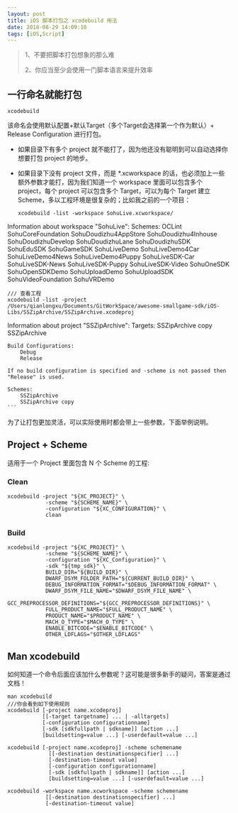 ```yaml
---
layout: post
title: iOS 脚本打包之 xcodebuild 用法
date: 2018-08-29 14:09:10
tags: [iOS,Script]
---
```


> 1、不要把脚本打包想象的那么难
> 
> 2、你应当至少会使用一门脚本语言来提升效率

## 一行命名就能打包

```shell
xcodebuild
```

该命名会使用默认配置+默认Target（多个Target会选择第一个作为默认）+ Release Configuration 进行打包。

- 如果目录下有多个 project 就不能打了，因为他还没有聪明到可以自动选择你想要打包 project 的地步。
- 如果目录下没有 project 文件，而是 *.xcworkspace 的话，也必须加上一些额外参数才能打，因为我们知道一个 workspace 里面可以包含多个  project，每个 project 可以包含多个 Target，可以为每个 Target 建立 Scheme，多以工程环境是很复杂的；比如我之前的一个项目：
	
	```
	xcodebuild -list -workspace SohuLive.xcworkspace/
Information about workspace "SohuLive":
    Schemes:
        OCLint
        SohuCoreFoundation
        SohuDoudizhu4AppStore
        SohuDoudizhu4Inhouse
        SohuDoudizhuDevelop
        SohuDoudizhuLane
        SohuDoudizhuSDK
        SohuEduSDK
        SohuGameSDK
        SohuLiveDemo
        SohuLiveDemo4Car
        SohuLiveDemo4News
        SohuLiveDemo4Puppy
        SohuLiveSDK-Car
        SohuLiveSDK-News
        SohuLiveSDK-Puppy
        SohuLiveSDK-Video
        SohuOneSDK
        SohuOpenSDKDemo
        SohuUploadDemo
        SohuUploadSDK
        SohuVideoFoundation
        SohuVRDemo
    
    /// 查看工程
    xcodebuild -list -project /Users/qianlongxu/Documents/GitWorkSpace/awesome-smallgame-sdk/iOS-Libs/SSZipArchive/SSZipArchive.xcodeproj 
Information about project "SSZipArchive":
    Targets:
        SSZipArchive copy
        SSZipArchive

    Build Configurations:
        Debug
        Release

    If no build configuration is specified and -scheme is not passed then "Release" is used.

    Schemes:
        SSZipArchive
        SSZipArchive copy
	```

为了让打包更加灵活，可以实际使用时都会带上一些参数，下面举例说明。

## Project + Scheme

适用于一个 Project 里面包含 N 个 Scheme 的工程:

### Clean

```shell
xcodebuild -project "${XC_PROJECT}" \
	        -scheme "${SCHEME_NAME}" \
	        -configuration "${XC_CONFIGURATION}" \
	        clean
```

### Build

```shell
xcodebuild -project "${XC_PROJECT}" \
	        -scheme "${SCHEME_NAME}" \
	        -configuration "${XC_Configuration}" \
	        -sdk "${tmp_sdk}" \
	        BUILD_DIR="${BUILD_DIR}" \
	        DWARF_DSYM_FOLDER_PATH="${CURRENT_BUILD_DIR}" \
	        DEBUG_INFORMATION_FORMAT="$DEBUG_INFORMATION_FORMAT" \
	        DWARF_DSYM_FILE_NAME="$DWARF_DSYM_FILE_NAME" \
	        GCC_PREPROCESSOR_DEFINITIONS="${GCC_PREPROCESSOR_DEFINITIONS}" \
	        FULL_PRODUCT_NAME="$FULL_PRODUCT_NAME" \
	        PRODUCT_NAME="$PRODUCT_NAME" \
	        MACH_O_TYPE="$MACH_O_TYPE" \
	        ENABLE_BITCODE="$ENABLE_BITCODE" \
	        OTHER_LDFLAGS="$OTHER_LDFLAGS"
```

## Man xcodebuild

如何知道一个命令后面应该加什么参数呢？这可能是很多新手的疑问，答案是通过文档！

```
man xcodebuild
///你会看到如下使用规则
xcodebuild [-project name.xcodeproj]
           [[-target targetname] ... | -alltargets]
           [-configuration configurationname]
           [-sdk [sdkfullpath | sdkname]] [action ...]
           [buildsetting=value ...] [-userdefault=value ...]

xcodebuild [-project name.xcodeproj] -scheme schemename
	         [[-destination destinationspecifier] ...]
	         [-destination-timeout value]
	         [-configuration configurationname]
	         [-sdk [sdkfullpath | sdkname]] [action ...]
	         [buildsetting=value ...] [-userdefault=value ...]

xcodebuild -workspace name.xcworkspace -scheme schemename
        	[[-destination destinationspecifier] ...]
        	[-destination-timeout value]
```
